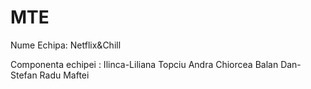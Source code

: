 # MTE

Nume Echipa:
	Netflix&Chill
	
	
Componenta echipei :
	Ilinca-Liliana Topciu
	Andra Chiorcea
	Balan Dan-Stefan
	Radu Maftei